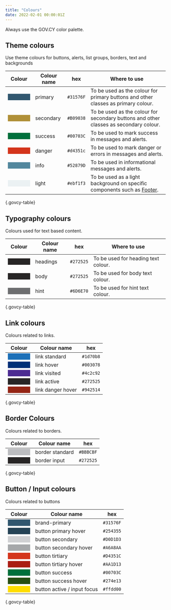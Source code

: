 ```yaml
---
title: "Colours"
date: 2022-02-01 00:00:01Z
---
```


Always use the GOV.CY color palette. 

## Theme colours
Use theme colours for buttons, alerts, list groups, borders, text and backgrounds
<div class="table-responsive">

|Colour                                      |Colour name        | hex     | Where to use | 
|--------------------------------------------|-------------------|---------|--------------|
|<div class="govcy-rounded-2" style="width:70px; background-color:#31576F">&nbsp;&nbsp;&nbsp;&nbsp;&nbsp;&nbsp;&nbsp;</div>|primary  | `#31576F` |To be used as the colour for primary buttons and other classes as primary colour.|
|<div class="govcy-rounded-2" style="width:70px; background-color:#B09038">&nbsp;&nbsp;&nbsp;&nbsp;&nbsp;&nbsp;&nbsp;</div>|secondary| `#B09038` |To be used as the colour for secondary buttons and other classes as secondary colour.|
|<div class="govcy-rounded-2" style="width:70px; background-color:#00703C">&nbsp;&nbsp;&nbsp;&nbsp;&nbsp;&nbsp;&nbsp;</div>|success  | `#00703C` |To be used to mark success in messages and alerts.|
|<div class="govcy-rounded-2" style="width:70px; background-color:#d4351c">&nbsp;&nbsp;&nbsp;&nbsp;&nbsp;&nbsp;&nbsp;</div>|danger   | `#d4351c` |To be used to mark danger or errors in messages and alerts.|
|<div class="govcy-rounded-2" style="width:70px; background-color:#52879D">&nbsp;&nbsp;&nbsp;&nbsp;&nbsp;&nbsp;&nbsp;</div>|info     | `#52879D` |To be used in informational messages and alerts.|
|<div class="govcy-rounded-2" style="width:70px; background-color:#ebf1f3">&nbsp;&nbsp;&nbsp;&nbsp;&nbsp;&nbsp;&nbsp;</div>|light     | `#ebf1f3` |To be used as a light background on specific components such as [Footer](#).|

{.govcy-table}

</div>

## Typography colours
Colours used for text based content. 

<div class="table-responsive">

|Colour                                      |Colour name        | hex     | Where to use | 
|--------------------------------------------|-------------------|---------|--------------|
|<div class="govcy-rounded-2" style="width:70px; background-color:#272525">&nbsp;&nbsp;&nbsp;&nbsp;&nbsp;&nbsp;&nbsp;</div>|headings | `#272525` |To be used for heading text colour.|
|<div class="govcy-rounded-2" style="width:70px; background-color:#272525">&nbsp;&nbsp;&nbsp;&nbsp;&nbsp;&nbsp;&nbsp;</div>|body     | `#272525` |To be used for body text colour.|
|<div class="govcy-rounded-2" style="width:70px; background-color:#6D6E70">&nbsp;&nbsp;&nbsp;&nbsp;&nbsp;&nbsp;&nbsp;</div>|hint     | `#6D6E70` |To be used for hint text colour.|

{.govcy-table}

</div>

## Link colours
Colours related to links.

<div class="table-responsive">

|Colour                                      |Colour name        | hex     | 
|--------------------------------------------|-------------------|---------|
|<div class="govcy-rounded-2" style="width:70px; background-color:#1d70b8">&nbsp;&nbsp;&nbsp;&nbsp;&nbsp;&nbsp;&nbsp;</div>|link standard     | `#1d70b8` |
|<div class="govcy-rounded-2" style="width:70px; background-color:#003078">&nbsp;&nbsp;&nbsp;&nbsp;&nbsp;&nbsp;&nbsp;</div>|link hover        | `#003078` |
|<div class="govcy-rounded-2" style="width:70px; background-color:#4c2c92">&nbsp;&nbsp;&nbsp;&nbsp;&nbsp;&nbsp;&nbsp;</div>|link visited      | `#4c2c92` |
|<div class="govcy-rounded-2" style="width:70px; background-color:#272525">&nbsp;&nbsp;&nbsp;&nbsp;&nbsp;&nbsp;&nbsp;</div>|link active       | `#272525` |
|<div class="govcy-rounded-2" style="width:70px; background-color:#942514">&nbsp;&nbsp;&nbsp;&nbsp;&nbsp;&nbsp;&nbsp;</div>|link danger hover | `#942514` |

{.govcy-table}

</div>

## Border Colours
Colours related to borders.

<div class="table-responsive">

|Colour                                      |Colour name        | hex     | 
|--------------------------------------------|-------------------|---------|
|<div class="govcy-rounded-2" style="width:70px; background-color:#BBBCBF">&nbsp;&nbsp;&nbsp;&nbsp;&nbsp;&nbsp;&nbsp;</div>|border standard     | `#BBBCBF` |
|<div class="govcy-rounded-2" style="width:70px; background-color:#272525">&nbsp;&nbsp;&nbsp;&nbsp;&nbsp;&nbsp;&nbsp;</div>|border input        | `#272525` |

{.govcy-table}

</div>

## Button / Input colours
Colours related to buttons

<div class="table-responsive">

|Colour                                      |Colour name        | hex     |
|--------------------------------------------|-------------------|---------|
|<div class="govcy-rounded-2" style="width:70px; background-color:#31576F">&nbsp;&nbsp;&nbsp;&nbsp;&nbsp;&nbsp;&nbsp;</div>|brand-primary               | `#31576F` |
|<div class="govcy-rounded-2" style="width:70px; background-color:#254355">&nbsp;&nbsp;&nbsp;&nbsp;&nbsp;&nbsp;&nbsp;</div>|button primary hover        | `#254355` |
|<div class="govcy-rounded-2" style="width:70px; background-color:#D0D1D3">&nbsp;&nbsp;&nbsp;&nbsp;&nbsp;&nbsp;&nbsp;</div>|button secondary            | `#D0D1D3` |
|<div class="govcy-rounded-2" style="width:70px; background-color:#A6A8AA">&nbsp;&nbsp;&nbsp;&nbsp;&nbsp;&nbsp;&nbsp;</div>|button secondary hover      | `#A6A8AA` |
|<div class="govcy-rounded-2" style="width:70px; background-color:#D4351C">&nbsp;&nbsp;&nbsp;&nbsp;&nbsp;&nbsp;&nbsp;</div>|button tirtiary             | `#D4351C` |
|<div class="govcy-rounded-2" style="width:70px; background-color:#AA1D13">&nbsp;&nbsp;&nbsp;&nbsp;&nbsp;&nbsp;&nbsp;</div>|button tirtiary hover       | `#AA1D13` |
|<div class="govcy-rounded-2" style="width:70px; background-color:#00703C">&nbsp;&nbsp;&nbsp;&nbsp;&nbsp;&nbsp;&nbsp;</div>|button success              | `#00703C` |
|<div class="govcy-rounded-2" style="width:70px; background-color:#274e13">&nbsp;&nbsp;&nbsp;&nbsp;&nbsp;&nbsp;&nbsp;</div>|button success hover        | `#274e13` |
|<div class="govcy-rounded-2" style="width:70px; background-color:#ffdd00">&nbsp;&nbsp;&nbsp;&nbsp;&nbsp;&nbsp;&nbsp;</div>|button active / input focus | `#ffdd00` |

{.govcy-table}

</div>
